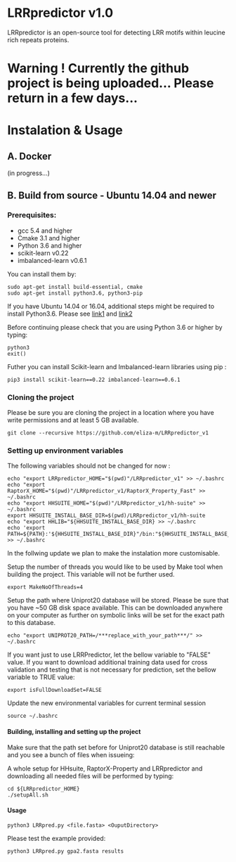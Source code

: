 # LRRpredictor v1.0

LRRpredictor is an open-source tool for detecting LRR motifs within leucine rich repeats proteins.

# Warning ! Currently the github project is being uploaded... Please return in a few days...

# Instalation & Usage

## A. Docker 
(in progress...)

## B. Build from source - Ubuntu 14.04 and newer
### Prerequisites:
* gcc 5.4 and higher
* Cmake 3.1 and higher
* Python 3.6 and higher
* scikit-learn v0.22
* imbalanced-learn v0.6.1

You can install them by:

	sudo apt-get install build-essential, cmake
	sudo apt-get install python3.6, python3-pip
	

If you have Ubuntu 14.04 or 16.04, additional steps might be required to install Python3.6. Please see [link1](http://ubuntuhandbook.org/index.php/2017/07/install-python-3-6-1-in-ubuntu-16-04-lts/) and [link2](http://devopspy.com/python/install-python-3-6-ubuntu-lts/)

Before continuing please check that you are using Python 3.6 or higher by typing:
	
	python3
	exit()
	
Futher you can install Scikit-learn and Imbalanced-learn libraries using pip :

	pip3 install scikit-learn==0.22 imbalanced-learn==0.6.1


### Cloning the project
Please be sure you are cloning the project in a location where you have write permissions and at least 5 GB available.

	git clone --recursive https://github.com/eliza-m/LRRpredictor_v1
	
### Setting up environment variables

The following variables should not be changed for now :

	echo "export LRRpredictor_HOME="$(pwd)"/LRRpredictor_v1" >> ~/.bashrc
	echo "export RaptorX_HOME="$(pwd)"/LRRpredictor_v1/RaptorX_Property_Fast" >> ~/.bashrc
	echo "export HHSUITE_HOME="$(pwd)"/LRRpredictor_v1/hh-suite" >> ~/.bashrc
	export HHSUITE_INSTALL_BASE_DIR=$(pwd)/LRRpredictor_v1/hh-suite	
	echo "export HHLIB="${HHSUITE_INSTALL_BASE_DIR} >> ~/.bashrc
	echo 'export PATH=${PATH}:'${HHSUITE_INSTALL_BASE_DIR}"/bin:"${HHSUITE_INSTALL_BASE_DIR}"/scripts" >> ~/.bashrc
	
In the follwing update we plan to make the instalation more customisable. 	

Setup the number of threads you would like to be used by Make tool when building the project. This variable will not be further used.

	export MakeNoOfThreads=4
	
Setup the path where Uniprot20 database will be stored. Please be sure that you have ~50 GB disk space available. This can be downloaded anywhere on your computer as further on symbolic links will be set for the exact path to this database.

	echo "export UNIPROT20_PATH=/***replace_with_your_path***/" >> ~/.bashrc
	
If you want just to use LRRPredictor, let the bellow variable to "FALSE" value. If you want to download additional training data used for cross validation and testing that is not necessary for prediction, set the bellow variable to TRUE value:

	export isFullDownloadSet=FALSE

Update the new environmental variables for current terminal session

	source ~/.bashrc
	

#### Building, installing and setting up the project
	
Make sure that the path set before for Uniprot20 database is still reachable and you see a bunch of files when issueing:
	
A whole setup for HHsuite, RaptorX-Property and LRRpredictor and downloading all needed files will be performed by typing:

	cd ${LRRpredictor_HOME}
	./setupAll.sh
  
#### Usage

	python3 LRRpred.py <file.fasta> <OuputDirectory>
	
Please test the example provided:

	python3 LRRpred.py gpa2.fasta results
	

